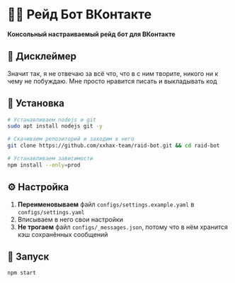 # 🦹‍♂️ Рейд Бот ВКонтакте

**Консольный настраиваемый рейд бот для ВКонтакте**

## 👮 Дисклеймер

Значит так, я не отвечаю за всё что, что в с ним творите, никого ни к чему не побуждаю. Мне просто нравится писать и выкладывать код

## 📲 Установка

```bash
# Устанавливаем nodejs и git
sudo apt install nodejs git -y

# Скачиваем репозиторий и заходим в него
git clone https://github.com/xxhax-team/raid-bot.git && cd raid-bot

# Устанавливаем зависимости
npm install --only=prod
```

## ⚙️ Настройка

1. **Переименовываем** файл `configs/settings.example.yaml` в `configs/settings.yaml`
2. Вписываем в него свои настройки
3. **Не трогаем** файл `configs/_messages.json`, потому что в нём хранится кэш сохранённых сообщений

## 🦄 Запуск

```bash
npm start
```